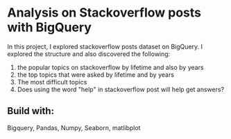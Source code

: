 # Analysis on Stackoverflow posts with BigQuery
In this project, I explored  stackoverflow posts dataset on BigQuery. I explored the structure and also discovered the following:

1.   the popular topics on stackoverflow by lifetime and also by years
2.   the top topics that were asked by lifetime and by years
3.   The most difficult topics
4.   Does using the word "help" in stackoverflow post will help get answers?

## Build with:
 Bigquery, Pandas, Numpy, Seaborn, matlibplot
